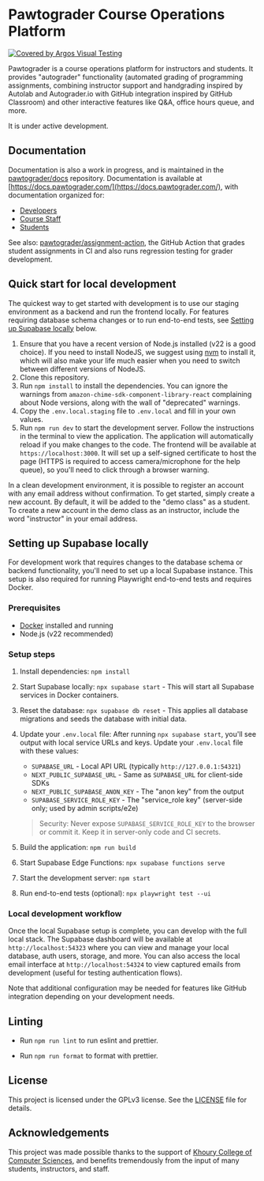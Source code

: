 # Pawtograder Course Operations Platform

[![Covered by Argos Visual Testing](https://argos-ci.com/badge.svg)](https://app.argos-ci.com/pawtograder/platform/reference?utm_source=pawtograder&utm_campaign=oss)

Pawtograder is a course operations platform for instructors and students. It provides "autograder" functionality (automated grading of programming assignments, combining instructor support and handgrading inspired by Autolab and Autograder.io with GitHub integration inspired by GitHub Classroom) and other interactive features like Q&A, office hours queue, and more.

It is under active development.

## Documentation

Documentation is also a work in progress, and is maintained in the [pawtograder/docs](https://github.com/pawtograder/docs) repository. Documentation is available at [https://docs.pawtograder.com/](https://docs.pawtograder.com/), with documentation organized for:

- [Developers](https://docs.pawtograder.com/developers/intro/)
- [Course Staff](https://docs.pawtograder.com/staff/intro/)
- [Students](https://docs.pawtograder.com/students/intro/)

See also: [pawtograder/assignment-action](https://github.com/pawtograder/assignment-action), the GitHub Action that grades student assignments in CI and also runs regression testing for grader development.

## Quick start for local development

The quickest way to get started with development is to use our staging environment as a backend and run the frontend locally. For features requiring database schema changes or to run end-to-end tests, see [Setting up Supabase locally](#setting-up-supabase-locally) below.

1. Ensure that you have a recent version of Node.js installed (v22 is a good choice). If you need to install NodeJS, we suggest using [nvm](https://github.com/nvm-sh/nvm) to install it, which will also make your life much easier when you need to switch between different versions of NodeJS.
2. Clone this repository.
3. Run `npm install` to install the dependencies. You can ignore the warnings from `amazon-chime-sdk-component-library-react` complaining about Node versions, along with the wall of "deprecated" warnings.
4. Copy the `.env.local.staging` file to `.env.local` and fill in your own values.
5. Run `npm run dev` to start the development server. Follow the instructions in the terminal to view the application. The application will automatically reload if you make changes to the code. The frontend will be available at `https://localhost:3000`. It will set up a self-signed certificate to host the page (HTTPS is required to access camera/microphone for the help queue), so you'll need to click through a browser warning.

In a clean development environment, it is possible to register an account with any email address without confirmation. To get started, simply create a new account. By default, it will be added to the "demo class" as a student. To create a new account in the demo class as an instructor, include the word "instructor" in your email address.

## Setting up Supabase locally

For development work that requires changes to the database schema or backend functionality, you'll need to set up a local Supabase instance. This setup is also required for running Playwright end-to-end tests and requires Docker.

### Prerequisites

- [Docker](https://docs.docker.com/get-docker/) installed and running
- Node.js (v22 recommended)

### Setup steps

1. Install dependencies: `npm install`
2. Start Supabase locally: `npx supabase start` - This will start all Supabase services in Docker containers.
3. Reset the database: `npx supabase db reset` - This applies all database migrations and seeds the database with initial data.
4. Update your `.env.local` file: After running `npx supabase start`, you'll see output with local service URLs and keys. Update your `.env.local` file with these values:
   - `SUPABASE_URL` - Local API URL (typically `http://127.0.0.1:54321`)
   - `NEXT_PUBLIC_SUPABASE_URL` - Same as `SUPABASE_URL` for client-side SDKs
   - `NEXT_PUBLIC_SUPABASE_ANON_KEY` - The "anon key" from the output
   - `SUPABASE_SERVICE_ROLE_KEY` - The "service_role key" (server-side only; used by admin scripts/e2e)

   > Security: Never expose `SUPABASE_SERVICE_ROLE_KEY` to the browser or commit it. Keep it in server-only code and CI secrets.

5. Build the application: `npm run build`
6. Start Supabase Edge Functions: `npx supabase functions serve`
7. Start the development server: `npm start`
8. Run end-to-end tests (optional): `npx playwright test --ui`

### Local development workflow

Once the local Supabase setup is complete, you can develop with the full local stack. The Supabase dashboard will be available at `http://localhost:54323` where you can view and manage your local database, auth users, storage, and more. You can also access the local email interface at `http://localhost:54324` to view captured emails from development (useful for testing authentication flows).

Note that additional configuration may be needed for features like GitHub integration depending on your development needs.

## Linting

- Run `npm run lint` to run eslint and prettier.

- Run `npm run format` to format with prettier.

## License

This project is licensed under the GPLv3 license. See the [LICENSE](LICENSE) file for details.

## Acknowledgements

This project was made possible thanks to the support of [Khoury College of Computer Sciences](https://www.khoury.northeastern.edu/), and benefits tremendously from the input of many students, instructors, and staff.
